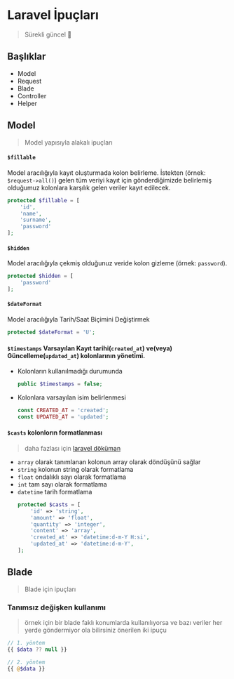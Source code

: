 # Laravel İpuçları
> Sürekli güncel :arrows_counterclockwise:

## Başlıklar
- Model
- Request
- Blade
- Controller
- Helper

## Model
> Model yapısıyla alakalı ipuçları

#### `$fillable` 
Model aracılığıyla kayıt oluşturmada kolon belirleme. İstekten (örnek: `$request->all()`) gelen tüm veriyi kayıt için gönderdiğimizde belirlemiş olduğumuz kolonlara karşılık gelen veriler kayıt edilecek.

```php
protected $fillable = [
	'id',
	'name',
	'surname',
	'password'
];
```

#### `$hidden`
Model aracılığıyla çekmiş olduğunuz veride kolon gizleme (örnek: `password`).

```php
protected $hidden = [
	'password'
];
```

#### `$dateFormat`
Model aracılığıyla Tarih/Saat Biçimini Değiştirmek

```php
protected $dateFormat = 'U';
```

#### `$timestamps` Varsayılan Kayıt tarihi(`created_at`) ve(veya) Güncelleme(`updated_at`) kolonlarının yönetimi.
- Kolonların kullanılmadığı durumunda
    ```php
    public $timestamps = false;
    ```
- Kolonlara varsayılan isim belirlenmesi
    ```php
    const CREATED_AT = 'created';
    const UPDATED_AT = 'updated';
    ```
    
#### `$casts` kolonlorın formatlanması
> daha fazlası için [laravel döküman](https://laravel.com/docs/8.x/eloquent-mutators#attribute-casting)

* `array` olarak tanımlanan kolonun array olarak döndüşünü sağlar
* `string` kolonun string olarak formatlama
* `float` ondalıklı sayı olarak formatlama
* `int` tam sayı olarak formatlama 
* `datetime` tarih formatlama
    ```php
    protected $casts = [
        'id' => 'string',
        'amount' => 'float',
        'quantity' => 'integer',
        'content' => 'array',
        'created_at' => 'datetime:d-m-Y H:si',
        'updated_at' => 'datetime:d-m-Y',
    ];
    ```

## Blade
>Blade için ipuçları

### Tanımsız değişken kullanımı
> örnek için bir blade faklı konumlarda kullanılıyorsa ve bazı veriler her yerde göndermiyor ola bilirsiniz önerilen iki ipuçu

```php
// 1. yöntem
{{ $data ?? null }}

// 2. yöntem
{{ @$data }}
```